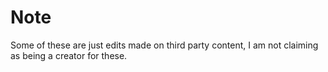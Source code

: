 # Note

Some of these are just edits made on third party content, I am not claiming as being a creator for these. 

